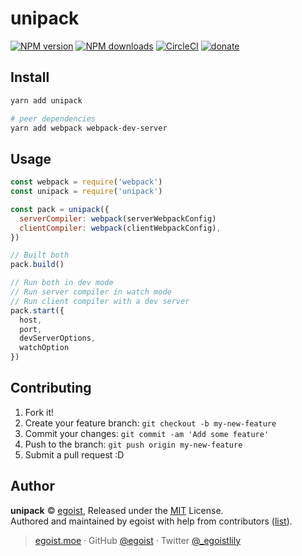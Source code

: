 # unipack

[![NPM version](https://img.shields.io/npm/v/unipack.svg?style=flat)](https://npmjs.com/package/unipack) [![NPM downloads](https://img.shields.io/npm/dm/unipack.svg?style=flat)](https://npmjs.com/package/unipack) [![CircleCI](https://circleci.com/gh/egoist/unipack/tree/master.svg?style=shield)](https://circleci.com/gh/egoist/unipack/tree/master)  [![donate](https://img.shields.io/badge/$-donate-ff69b4.svg?maxAge=2592000&style=flat)](https://github.com/egoist/donate)

## Install

```bash
yarn add unipack

# peer dependencies
yarn add webpack webpack-dev-server
```

## Usage

```js
const webpack = require('webpack')
const unipack = require('unipack')

const pack = unipack({
  serverCompiler: webpack(serverWebpackConfig)
  clientCompiler: webpack(clientWebpackConfig),
})

// Built both
pack.build()

// Run both in dev mode
// Run server compiler in watch mode
// Run client compiler with a dev server
pack.start({
  host,
  port,
  devServerOptions,
  watchOption
})
```

## Contributing

1. Fork it!
2. Create your feature branch: `git checkout -b my-new-feature`
3. Commit your changes: `git commit -am 'Add some feature'`
4. Push to the branch: `git push origin my-new-feature`
5. Submit a pull request :D


## Author

**unipack** © [egoist](https://github.com/egoist), Released under the [MIT](./LICENSE) License.<br>
Authored and maintained by egoist with help from contributors ([list](https://github.com/egoist/unipack/contributors)).

> [egoist.moe](https://egoist.moe) · GitHub [@egoist](https://github.com/egoist) · Twitter [@_egoistlily](https://twitter.com/_egoistlily)
